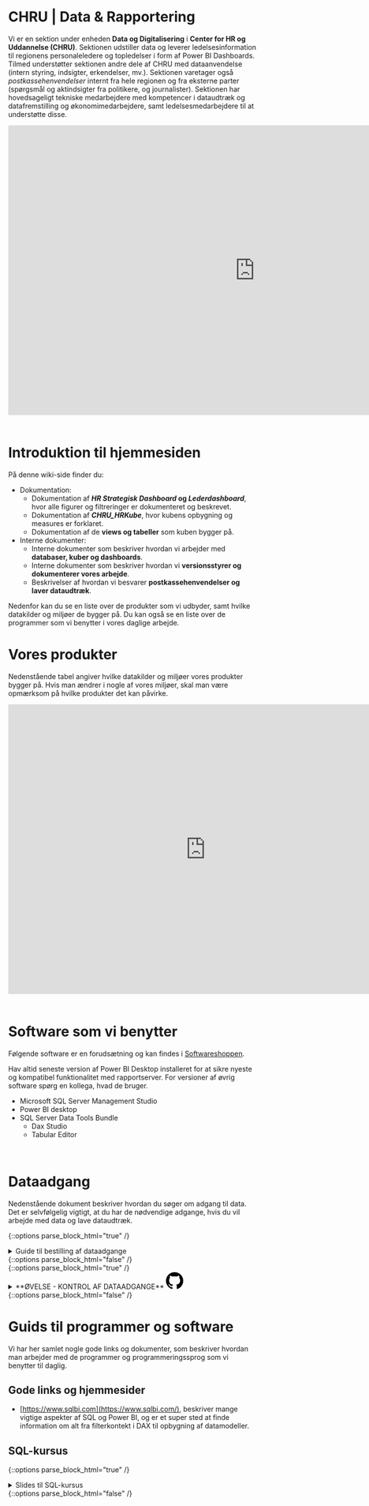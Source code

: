 # CHRU | Data & Rapportering

Vi er en sektion under enheden **Data og Digitalisering** i **Center for HR og Uddannelse (CHRU)**. Sektionen udstiller data og leverer ledelsesinformation til regionens personaleledere og topledelser i form af Power BI Dashboards. Tilmed understøtter sektionen andre dele af CHRU med dataanvendelse (intern styring, indsigter, erkendelser, mv.). Sektionen varetager også *postkassehenvendelser* internt fra hele regionen og fra eksterne parter (spørgsmål og aktindsigter fra politikere, og journalister). 
Sektionen har hovedsageligt tekniske medarbejdere med kompetencer i dataudtræk og datafremstilling og økonomimedarbejdere, samt ledelsesmedarbejdere til at understøtte disse.
<br>

<!-- PowerPoint: "Introduktion og onboarding til D&R"  -->
<center>
<iframe src="https://regionh-my.sharepoint.com/personal/stefan_sajin-henningsen_regionh_dk/_layouts/15/Doc.aspx?sourcedoc={9400f055-6ddb-4862-aaa8-e3b2389a9bad}&amp;action=embedview&amp;wdAr=1.7777777777777777" height="587" width="1000" frameborder="0"></iframe>
</center>
<br>



# Introduktion til hjemmesiden

På denne wiki-side finder du:
- Dokumentation:
  - Dokumentation af ***HR Strategisk Dashboard* og *Lederdashboard***, hvor alle figurer og filtreringer er dokumenteret og beskrevet.
  - Dokumentation af ***CHRU_HRKube***, hvor kubens opbygning og measures er forklaret.
  - Dokumentation af de **views og tabeller** som kuben bygger på.
- Interne dokumenter:
  - Interne dokumenter som beskriver hvordan vi arbejder med **databaser, kuber og dashboards**.
  - Interne dokumenter som beskriver hvordan vi **versionsstyrer og dokumenterer vores arbejde**.
  - Beskrivelser af hvordan vi besvarer **postkassehenvendelser og laver dataudtræk**.

Nedenfor kan du se en liste over de produkter som vi udbyder, samt hvilke datakilder og miljøer de bygger på. Du kan også se en liste over de programmer som vi benytter i vores daglige arbejde.

# Vores produkter

Nedenstående tabel angiver hvilke datakilder og miljøer vores produkter bygger på. Hvis man ændrer i nogle af vores miljøer, skal man være opmærksom på hvilke produkter det kan påvirke.

<center>
<iframe src="https://regionh-my.sharepoint.com/personal/stefan_sajin-henningsen_regionh_dk/_layouts/15/Doc.aspx?sourcedoc={73422d8a-9d4c-4727-aa0e-5b24d601e81e}&amp;action=embedview" height="587" width="800" frameborder="0" seamless="yes"></iframe>
</center>
<br>


# Software som vi benytter
Følgende software er en forudsætning og kan findes i <a href="https://softwarecentral.regionh.top.local/Shop" target="_blank">Softwareshoppen</a>. 

Hav altid seneste version af Power BI Desktop installeret for at sikre nyeste og kompatibel funktionalitet med rapportserver. For versioner af øvrig software spørg en kollega, hvad de bruger.

- Microsoft SQL Server Management Studio
- Power BI desktop
- SQL Server Data Tools Bundle
  - Dax Studio
  - Tabular Editor
<br>


# Dataadgang
Nedenstående dokument beskriver hvordan du søger om adgang til data. Det er selvfølgelig vigtigt, at du har de nødvendige adgange, hvis du vil arbejde med data og lave dataudtræk.
<!-- Embed iFrame. word-doc: "Guide til bestilling af adgange.docx" på OneDrive-->
{::options parse_block_html="true" /}
<details><summary markdown="span">Guide til bestilling af dataadgange</summary>
<center>
<iframe src="https://regionh-my.sharepoint.com/personal/stefan_sajin-henningsen_regionh_dk/_layouts/15/Doc.aspx?sourcedoc={c652f92d-8025-4f11-9b4c-3e0f0e0dadba}&amp;action=embedview&amp;wdEmbedCode=0&amp;wdPrint=0&wdToolbar=FALSE" height="730" width="1000" frameborder="0" seamless="yes"></iframe>
</center>
</details>
{::options parse_block_html="false" /}
<br>
<!-- ØVELSE -->
{::options parse_block_html="true" /}
<details><summary markdown="span">**ØVELSE - KONTROL AF DATAADGANGE** <img src="Images/icons_ref/icon_git.png" height="35" width="35"></summary>

> - Følg <a href="https://github.com/DataOgDigitalisering/FortroligInformation/blob/main/Exercises/ex_dataadgange.sql" target="_blank">**dette link til SQL-script**</a>.
> - Åbn og eksekver scriptet i SQL Server Management Studio. Kørslen kan tage >20 minutter og returnerer en tabel, der beskriver dine adgange. Spørg en kollega om du har de adgange, du har brug for.

</details>
{::options parse_block_html="false" /}



# Guids til programmer og software
Vi har her samlet nogle gode links og dokumenter, som beskriver hvordan man arbejder med de programmer og programmeringssprog som vi benytter til daglig.

## Gode links og hjemmesider
- [https://www.sqlbi.com](https://www.sqlbi.com/), beskriver mange vigtige aspekter af SQL og Power BI, og er et super sted at finde information om alt fra filterkontekt i DAX til opbygning af datamodeller.

## SQL-kursus
<!-- Embed iFrame. PowerPoint: "SQL-kursus.pptx" på OneDrive-->
{::options parse_block_html="true" /}
<details><summary markdown="span">Slides til SQL-kursus</summary>
<center>
<iframe src="https://regionh-my.sharepoint.com/personal/stefan_sajin-henningsen_regionh_dk/_layouts/15/Doc.aspx?sourcedoc={ee7ec7a1-d13c-4855-a459-c1717f9aa646}&amp;action=embedview&amp;wdEmbedCode=0&amp;wdPrint=0&wdToolbar=FALSE" height="587" width="1000" frameborder="0" seamless="yes"></iframe>
</center>
</details>
{::options parse_block_html="false" /}
<br>

